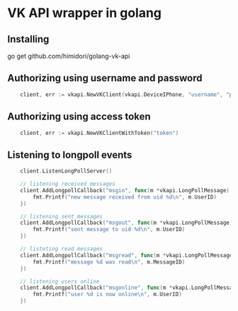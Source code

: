 # VK API wrapper in golang

## Installing
go get github.com/himidori/golang-vk-api

## Authorizing using username and password

```go
    client, err := vkapi.NewVKClient(vkapi.DeviceIPhone, "username", "password")
```

## Authorizing using access token

```go
    client, err := vkapi.NewVKClientWithToken("token")
```

## Listening to longpoll events

```go
	client.ListenLongPollServer()

	// listening received messages
	client.AddLongpollCallback("msgin", func(m *vkapi.LongPollMessage) {
		fmt.Printf("new message received from uid %d\n", m.UserID)
	})

	// listening sent messages
	client.AddLongpollCallback("msgout", func(m *vkapi.LongPollMessage) {
		fmt.Printf("sent message to uid %d\n", m.UserID)
	})

	// listeting read messages
	client.AddLongpollCallback("msgread", func(m *vkapi.LongPollMessage) {
		fmt.Printf("message %d was read\n", m.MessageID)
	})

	// listening users online
	client.AddLongpollCallback("msgonline", func(m *vkapi.LongPollMessage) {
		fmt.Printf("user %d is now online\n", m.UserID)
	})
```
